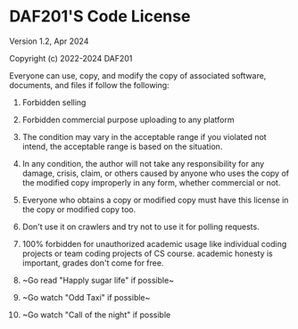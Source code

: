 # DAF201'S Code License

Version 1.2, Apr 2024

Copyright (c) 2022-2024 DAF201

Everyone can use, copy, and modify the copy of associated software, documents, and files if follow the following:

1. Forbidden selling

2. Forbidden commercial purpose uploading to any platform

3. The condition may vary in the acceptable range if you violated not intend, the acceptable range is based on the situation.

4. In any condition, the author will not take any responsibility for any damage, crisis, claim, or others caused by anyone who uses the copy of the modified copy improperly in any form, whether commercial or not.

5. Everyone who obtains a copy or modified copy must have this license in the copy or modified copy too.

6. Don't use it on crawlers and try not to use it for polling requests.

7. 100% forbidden for unauthorized academic usage like individual coding projects or team coding projects of CS course. academic honesty is important, grades don't come for free.

8. ~Go read "Happly sugar life" if possible~

9. ~Go watch "Odd Taxi" if possible~

10.  ~Go watch "Call of the night" if possible
